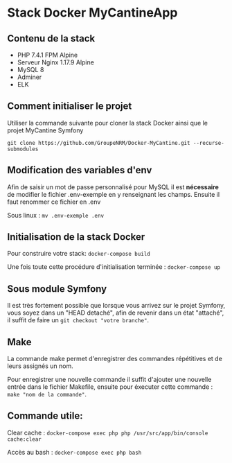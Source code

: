 # Stack Docker MyCantineApp

## Contenu de la stack 
* PHP 7.4.1 FPM Alpine
* Serveur Nginx 1.17.9 Alpine
* MySQL 8
* Adminer
* ELK

## Comment initialiser le projet
Utiliser la commande suivante pour cloner la stack Docker ainsi que le projet MyCantine Symfony

```git clone https://github.com/GroupeNRM/Docker-MyCantine.git --recurse-submodules```

## Modification des variables d'env
Afin de saisir un mot de passe personnalisé pour MySQL il est **nécessaire** de modifier le fichier
.env-exemple en y renseignant les champs. Ensuite il faut renommer ce fichier en .env

Sous linux : ```mv .env-exemple .env```

## Initialisation de la stack Docker
Pour construire votre stack:
```docker-compose build```

Une fois toute cette procédure d'initialisation terminée :
```docker-compose up```

## Sous module Symfony
Il est très fortement possible que lorsque vous arrivez sur le projet Symfony, vous soyez dans un "HEAD detaché", afin de revenir
dans un état "attaché", il suffit de faire un ```git checkout "votre branche"```.

## Make
La commande make permet d'enregistrer des commandes répétitives et de leurs assignés un nom.

Pour enregistrer une nouvelle commande il suffit d'ajouter une nouvelle entrée dans le fichier Makefile, ensuite pour éxecuter cette commande :
```make "nom de la commande"```.

## Commande utile:
Clear cache :
```docker-compose exec php php /usr/src/app/bin/console cache:clear```

Accès au bash :
```docker-compose exec php bash```

